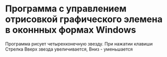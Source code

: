 # Программа с управлением отрисовкой графического элемена в оконнных формах Windows

Программа рисует четырехконечную звезду. При нажатии клавиши Стрелка Вверх звезда увеличивается, Вниз - уменьшается 
